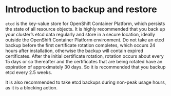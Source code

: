 # Introduction to backup and restore



`etcd` is the key-value store for OpenShift Container Platform, which persists the state of all resource objects.
It is highly recommended that you back up your cluster’s etcd data regularly and store in a secure location, ideally
outside the OpenShift Container Platform environment. Do not take an etcd backup before the first certificate rotation
completes, which occurs 24 hours after installation, otherwise the backup will contain expired certificates. After the
initial certificate rotation, rotation occurs about every 15 days or so thereafter and the certificates that are being
rotated have an expiration of approximately 30 days. So it is recommended that you backup etcd every 2.5 weeks.

It is also recommended to take etcd backups during non-peak usage hours, as it is a blocking action.

